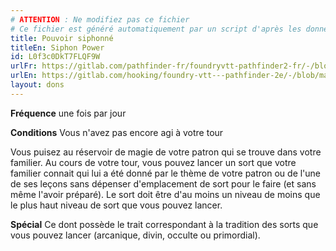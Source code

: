 ```yaml
---
# ATTENTION : Ne modifiez pas ce fichier
# Ce fichier est généré automatiquement par un script d'après les données du module Foundry VTT officiel et de sa traduction
title: Pouvoir siphonné
titleEn: Siphon Power
id: L0f3c0DkT7FLQF9W
urlFr: https://gitlab.com/pathfinder-fr/foundryvtt-pathfinder2-fr/-/blob/master/data/feats/L0f3c0DkT7FLQF9W.htm
urlEn: https://gitlab.com/hooking/foundry-vtt---pathfinder-2e/-/blob/master/packs/data/feats.db/siphon-power.json
layout: dons
---
```

**Fréquence** une fois par jour

**Conditions** Vous n'avez pas encore agi à votre tour

Vous puisez au réservoir de magie de votre patron qui se trouve dans votre familier. Au cours de votre tour, vous pouvez lancer un sort que votre familier connait qui lui a été donné par le thème de votre patron ou de l'une de ses leçons sans dépenser d'emplacement de sort pour le faire (et sans même l'avoir préparé). Le sort doit être d'au moins un niveau de moins que le plus haut niveau de sort que vous pouvez lancer.

**Spécial** Ce dont possède le trait correspondant à la tradition des sorts que vous pouvez lancer (arcanique, divin, occulte ou primordial).
